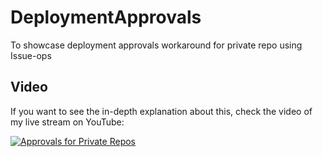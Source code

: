 # DeploymentApprovals
To showcase deployment approvals workaround for private repo using Issue-ops

## Video

If you want to see the in-depth explanation about this, check the video of my live stream on YouTube:

[![Approvals for Private Repos](https://img.youtube.com/vi/MDOn9HAS7bQ/0.jpg)](https://www.youtube.com/watch?v=MDOn9HAS7bQ)
